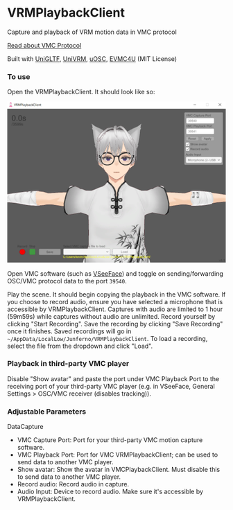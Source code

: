 # VRMPlaybackClient
Capture and playback of VRM motion data in VMC protocol

[Read about VMC Protocol](https://protocol.vmc.info/english.html)

Built with [UniGLTF](https://github.com/ousttrue/UniGLTF/releases/tag/v1.27), [UniVRM](https://github.com/vrm-c/UniVRM/releases/tag/v0.113.0), [uOSC](https://github.com/hecomi/uOSC/releases/tag/v2.2.0), [EVMC4U](https://github.com/gpsnmeajp/EasyVirtualMotionCaptureForUnity/releases/tag/v4.0a) (MIT License)

### To use
Open the VRMPlaybackClient. It should look like so:

![](github/Screenshot.png)

Open VMC software (such as [VSeeFace](https://www.vseeface.icu/)) and toggle on sending/forwarding OSC/VMC protocol data to the port `39540`.

Play the scene. It should begin copying the playback in the VMC software. If you choose to record audio, ensure you have selected a microphone that is accessible by VRMPlaybackClient. Captures with audio are limited to 1 hour (59m59s) while captures without audio are unlimited. Record yourself by clicking "Start Recording". Save the recording by clicking "Save Recording" once it finishes. Saved recordings will go in `~/AppData/LocalLow/Junferno/VRMPlaybackClient`. To load a recording, select the file from the dropdown and click "Load".

### Playback in third-party VMC player
Disable "Show avatar" and paste the port under VMC Playback Port to the receiving port of your third-party VMC player (e.g. in VSeeFace, General Settings > OSC/VMC receiver (disables tracking)).

### Adjustable Parameters
DataCapture
 * VMC Capture Port: Port for your third-party VMC motion capture software.
 * VMC Playback Port: Port for VMC VRMPlaybackClient; can be used to send data to another VMC player.
 * Show avatar: Show the avatar in VMCPlaybackClient. Must disable this to send data to another VMC player.
 * Record audio: Record audio in capture.
 * Audio Input: Device to record audio. Make sure it's accessible by VRMPlaybackClient.